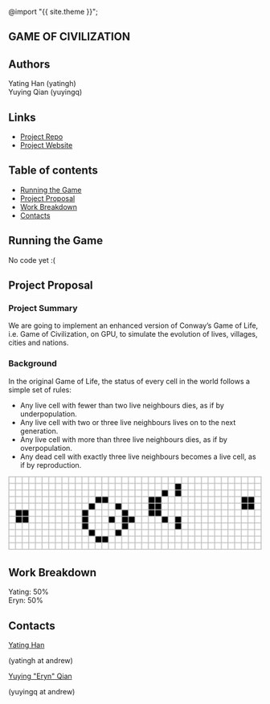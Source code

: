 @import "{{ site.theme }}";

## GAME OF CIVILIZATION

## Authors
Yating Han (yatingh)  
Yuying Qian (yuyingq)

## Links
- <a href="https://github.com/yatinghan/game_of_civilization"> Project Repo </a>  
- <a href="https://yatinghan.github.io/game_of_civilization"> Project Website </a>  

## Table of contents
- [Running the Game](#running_the_game)
- [Project Proposal](#project_proposal)
- [Work Breakdown](#work_breakdown)
- [Contacts](#contacts)

## Running the Game <a name="running_the_game"></a>
No code yet :(

## Project Proposal <a name="project_proposal"></a>

### Project Summary
We are going to implement an enhanced version of Conway’s Game of Life, i.e. Game of Civilization, on GPU, to simulate the evolution of lives, villages, cities and nations.  

### Background
In the original Game of Life, the status of every cell in the world follows a simple set of rules:
- Any live cell with fewer than two live neighbours dies, as if by underpopulation.
- Any live cell with two or three live neighbours lives on to the next generation.
- Any live cell with more than three live neighbours dies, as if by overpopulation.
- Any dead cell with exactly three live neighbours becomes a live cell, as if by reproduction.

![Orignal Game](images/original.png)

## Work Breakdown <a name="work_breakdown"></a>
Yating: 50%  
Eryn: 50% 


## Contacts <a name="contacts"></a>

<a href="https://github.com/yatinghan" >Yating Han</a> <p> (yatingh at andrew) </p> 
<a href="https://github.com/yatinghan"> Yuying "Eryn" Qian</a> <p> (yuyingq at andrew) </p>
